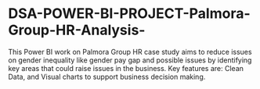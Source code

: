 # DSA-POWER-BI-PROJECT-Palmora-Group-HR-Analysis-
This Power BI work on Palmora Group HR case study aims to reduce issues on gender inequality like gender pay gap and possible issues by identifying key areas that could raise issues in the business. Key features are: Clean Data, and Visual charts to support business decision making.
